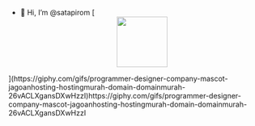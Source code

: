 - 👋 Hi, I’m @satapirom
[<div id="header" align="center">
  <img src="https://media.giphy.com/media/M9gbBd9nbDrOTu1Mqx/giphy.gif](https://giphy.com/gifs/programmer-designer-company-mascot-jagoanhosting-hostingmurah-domain-domainmurah-26vACLXgansDXwHzzI" width="100"/>
</div>](https://giphy.com/gifs/programmer-designer-company-mascot-jagoanhosting-hostingmurah-domain-domainmurah-26vACLXgansDXwHzzI)https://giphy.com/gifs/programmer-designer-company-mascot-jagoanhosting-hostingmurah-domain-domainmurah-26vACLXgansDXwHzzI
